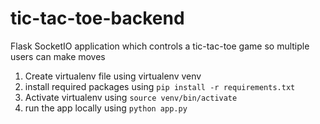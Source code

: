 # tic-tac-toe-backend
Flask SocketIO application which controls a tic-tac-toe game so multiple users can make moves

1. Create virtualenv file using virtualenv venv
2. install required packages using `pip install -r requirements.txt`
3. Activate virtualenv using `source venv/bin/activate`
4. run the app locally using `python app.py`
